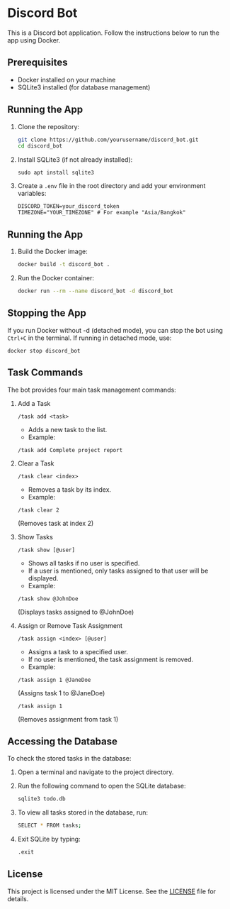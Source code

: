 # Discord Bot

This is a Discord bot application. Follow the instructions below to run the app using Docker.

## Prerequisites

- Docker installed on your machine
- SQLite3 installed (for database management)

## Running the App

1. Clone the repository:

    ```sh
    git clone https://github.com/yourusername/discord_bot.git
    cd discord_bot
    ```

2. Install SQLite3 (if not already installed):
    ```
    sudo apt install sqlite3
    ```

3. Create a `.env` file in the root directory and add your environment variables:

    ```env
    DISCORD_TOKEN=your_discord_token
    TIMEZONE="YOUR_TIMEZONE" # For example "Asia/Bangkok"
    ```

## Running the App

1. Build the Docker image:

    ```sh
    docker build -t discord_bot .
    ```

2. Run the Docker container:

    ```sh
    docker run --rm --name discord_bot -d discord_bot
    ```

## Stopping the App

If you run Docker without -d (detached mode), you can stop the bot using `Ctrl+C` in the terminal.
If running in detached mode, use:

    docker stop discord_bot


## Task Commands

The bot provides four main task management commands:

1. Add a Task

    ```/task add <task>```

    - Adds a new task to the list.
    - Example:

    ```/task add Complete project report```

2. Clear a Task

    ```/task clear <index>```

    - Removes a task by its index.
    - Example:

    ```/task clear 2```

    (Removes task at index 2)

3. Show Tasks

    ```/task show [@user]```

    - Shows all tasks if no user is specified.
    - If a user is mentioned, only tasks assigned to that user will be displayed.
    - Example:

    ```/task show @JohnDoe```

    (Displays tasks assigned to @JohnDoe)

4. Assign or Remove Task Assignment

    ```/task assign <index> [@user]```

    - Assigns a task to a specified user.
    - If no user is mentioned, the task assignment is removed.
    - Example:

    ```/task assign 1 @JaneDoe```

    (Assigns task 1 to @JaneDoe)

    ```/task assign 1```

    (Removes assignment from task 1)


## Accessing the Database

To check the stored tasks in the database:

1. Open a terminal and navigate to the project directory.
2. Run the following command to open the SQLite database:

    ```sh
    sqlite3 todo.db
    ```

3. To view all tasks stored in the database, run:

    ```sh
    SELECT * FROM tasks;
    ```

4. Exit SQLite by typing:

    ```sh
    .exit
    ```

## License

This project is licensed under the MIT License. See the [LICENSE](LICENSE) file for details.
